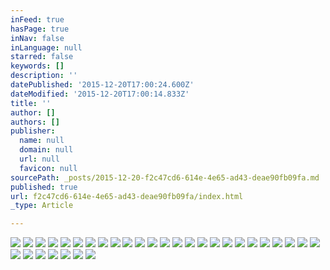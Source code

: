 ```yaml
---
inFeed: true
hasPage: true
inNav: false
inLanguage: null
starred: false
keywords: []
description: ''
datePublished: '2015-12-20T17:00:24.600Z'
dateModified: '2015-12-20T17:00:14.833Z'
title: ''
author: []
authors: []
publisher:
  name: null
  domain: null
  url: null
  favicon: null
sourcePath: _posts/2015-12-20-f2c47cd6-614e-4e65-ad43-deae90fb09fa.md
published: true
url: f2c47cd6-614e-4e65-ad43-deae90fb09fa/index.html
_type: Article

---
```

![](https://the-grid-user-content.s3-us-west-2.amazonaws.com/5aeede88-dda7-4589-b672-c82046003a4e.jpg)
![](https://the-grid-user-content.s3-us-west-2.amazonaws.com/911b34f4-bc45-4e1b-893e-823f36de941d.jpg)
![](https://the-grid-user-content.s3-us-west-2.amazonaws.com/90b31a0e-9de5-4803-bef9-d8959101deef.jpg)
![](https://the-grid-user-content.s3-us-west-2.amazonaws.com/c61005c6-beb5-486f-ba83-8c60193d2b2a.jpg)
![](https://the-grid-user-content.s3-us-west-2.amazonaws.com/c00a5d06-ab82-437a-8bed-2e7a3400630c.jpg)
![](https://the-grid-user-content.s3-us-west-2.amazonaws.com/7fa23c6d-1869-4c53-9b86-b23526b513e6.jpg)
![](https://the-grid-user-content.s3-us-west-2.amazonaws.com/d53dff46-5dea-4575-984b-c3c2381a9ddd.jpg)
![](https://the-grid-user-content.s3-us-west-2.amazonaws.com/08ffe538-167d-49c9-844e-83e2764c285b.jpg)
![](https://the-grid-user-content.s3-us-west-2.amazonaws.com/dfff1b47-00af-4bcc-aef8-b4f2d3c44eb9.jpg)
![](https://the-grid-user-content.s3-us-west-2.amazonaws.com/7c601091-724b-4059-a093-2e0783e32e96.jpg)
![](https://the-grid-user-content.s3-us-west-2.amazonaws.com/22182dc2-9e53-4814-9047-bb4a972ddf2e.jpg)
![](https://the-grid-user-content.s3-us-west-2.amazonaws.com/20776b50-8990-4aeb-a12d-b459e8499429.jpg)
![](https://the-grid-user-content.s3-us-west-2.amazonaws.com/4b5fee18-903a-4765-b49d-2c72b4ca22b3.jpg)
![](https://the-grid-user-content.s3-us-west-2.amazonaws.com/7c197709-8adc-432d-b58a-91b7e8fd2251.jpg)
![](https://the-grid-user-content.s3-us-west-2.amazonaws.com/528ef3ee-8225-4dcc-9e82-9ee8638b6ab2.jpg)
![](https://the-grid-user-content.s3-us-west-2.amazonaws.com/acb68589-9747-491f-bcb3-9ed2fca81636.jpg)
![](https://the-grid-user-content.s3-us-west-2.amazonaws.com/aa59ff86-3826-4193-99f5-7d168eeb4173.jpg)
![](https://the-grid-user-content.s3-us-west-2.amazonaws.com/a0b46947-3716-4c67-883c-f098b966082b.jpg)
![](https://the-grid-user-content.s3-us-west-2.amazonaws.com/43e2748f-6a23-4f98-91db-9fdfbba8ce18.jpg)
![](https://the-grid-user-content.s3-us-west-2.amazonaws.com/ce751d68-8711-4f05-a567-816354cde6d3.jpg)
![](https://the-grid-user-content.s3-us-west-2.amazonaws.com/6af783f3-3cd3-4654-a795-cb6f4bfe7797.jpg)
![](https://the-grid-user-content.s3-us-west-2.amazonaws.com/f68a7809-eb6a-49e4-86a5-a4f617a2e5e6.jpg)
![](https://the-grid-user-content.s3-us-west-2.amazonaws.com/6e875d2c-e739-4367-a6b9-e3a3a5819ded.jpg)
![](https://the-grid-user-content.s3-us-west-2.amazonaws.com/718a28ec-6de0-4868-ab4e-77fbc6d02b6c.jpg)
![](https://the-grid-user-content.s3-us-west-2.amazonaws.com/650507b2-7c08-4d36-9c0c-1e2474d98cd2.jpg)
![](https://the-grid-user-content.s3-us-west-2.amazonaws.com/c0d62468-d356-4fec-ad75-f08c4105a5b2.jpg)
![](https://the-grid-user-content.s3-us-west-2.amazonaws.com/64071286-751d-4062-ba93-d0c01424e7fc.jpg)
![](https://the-grid-user-content.s3-us-west-2.amazonaws.com/d3f43473-d07b-4928-86a3-8178b0890a92.jpg)
![](https://the-grid-user-content.s3-us-west-2.amazonaws.com/f53387c3-12cf-4880-9bbd-80995a082e42.jpg)
![](https://the-grid-user-content.s3-us-west-2.amazonaws.com/3545c4b9-2678-428d-a1ae-e1cb0d2f1494.jpg)
![](https://the-grid-user-content.s3-us-west-2.amazonaws.com/9763e018-0e2b-43b1-903a-700ad87c689b.jpg)
![](https://the-grid-user-content.s3-us-west-2.amazonaws.com/8a7a92e9-3a03-4717-b80d-296a5a97da83.jpg)